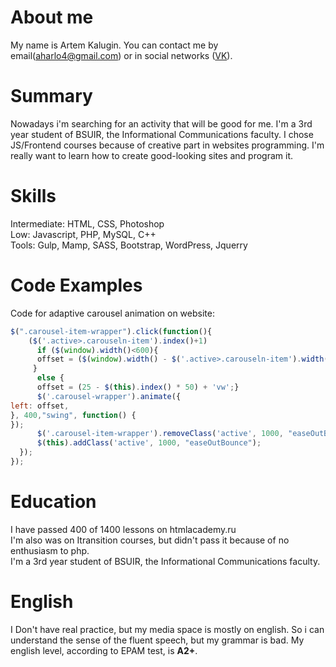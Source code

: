 # About me
My name is Artem Kalugin. You can contact me by email(aharlo4@gmail.com) or in social networks ([VK](https://vk.com/artyomkalugin)).
# Summary
Nowadays i'm searching for an activity that will be good for me. I'm a 3rd year student of BSUIR, the Informational Communications faculty. I chose JS/Frontend courses because of creative part in websites programming. I'm really want to learn how to create good-looking sites and program it.
# Skills
Intermediate: HTML, CSS, Photoshop<br>
Low: Javascript, PHP, MySQL, C++<br>
Tools: Gulp, Mamp, SASS, Bootstrap, WordPress, Jquerry
# Code Examples

Code for adaptive carousel animation on website:
```javascript
$(".carousel-item-wrapper").click(function(){
    ($('.active>.carouseln-item').index()+1)
      if ($(window).width()<600){
      offset = ($(window).width() - $('.active>.carouseln-item').width())/2 - ($(window).width()/2)*$(this).index();
     }
      else {
      offset = (25 - $(this).index() * 50) + 'vw';}
      $('.carousel-wrapper').animate({
left: offset,
}, 400,"swing", function() {
});
      $('.carousel-item-wrapper').removeClass('active', 1000, "easeOutBounce");
      $(this).addClass('active', 1000, "easeOutBounce");
  });
});
```
# Education
I have passed 400 of 1400 lessons on htmlacademy.ru<br>
I'm also was on Itransition courses, but didn't pass it because of no enthusiasm to php. <br>
I'm a 3rd year student of BSUIR, the Informational Communications faculty.
# English
I Don't have real practice, but my media space is mostly on english. So i can understand the sense of the fluent speech, but my grammar is bad.
My english level, according to EPAM test, is **A2+**.
